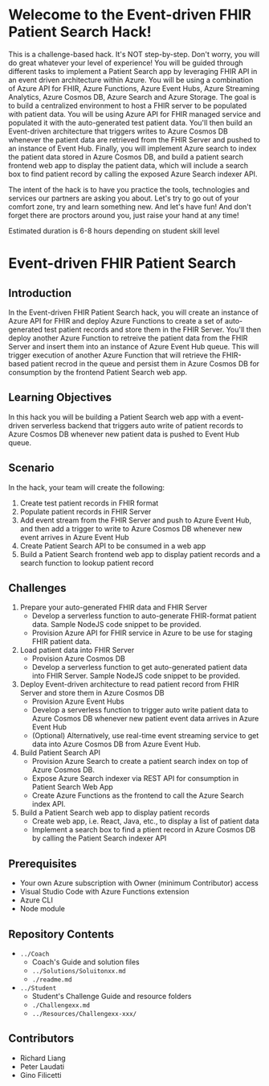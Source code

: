 # Welecome to the Event-driven FHIR Patient Search Hack!

This is a challenge-based hack. It's NOT step-by-step. Don't worry, you will do great whatever your level of experience! You will be guided through different tasks to implement a Patient Search app by leveraging FHIR API in an event driven architecture within Azure.  You will be using a combination of Azure API for FHIR, Azure Functions, Azure Event Hubs, Azure Streaming Analytics, Azure Cosmos DB, Azure Search and Azure Storage. The goal is to build a centralized environment to host a FHIR server to be populated with patient data.  You will be using Azure API for FHIR managed service and populated it with the auto-generated test patient data. You'll then build an Event-driven architecture that triggers writes to Azure Cosmos DB whenever the patient data are retrieved from the FHIR Server and pushed to an instance of Event Hub.  Finally, you will implement Azure search to index the patient data stored in Azure Cosmos DB, and build a patient search frontend web app to display the patient data, which will include a search box to find patient record by calling the exposed Azure Search indexer API. 

The intent of the hack is to have you practice the tools, technologies and services our partners are asking you about.  Let's try to go out of your comfort zone, try and learn something new.  And let's have fun!  And don't forget there are proctors around you, just raise your hand at any time!

Estimated duration is 6-8 hours depending on student skill level

# Event-driven FHIR Patient Search
## Introduction
In the Event-driven FHIR Patient Search hack, you will create an instance of Azure API for FHIR and deploy Azure Functions to create a set of auto-generated test patient records and store them in the FHIR Server.  You'll then deploy another Azure Function to retreive the patient data from the FHIR Server and insert them into an instance of Azure Event Hub queue.  This will trigger execution of another Azure Function that will retrieve the FHIR-based patient recrod in the queue and persist them in Azure Cosmos DB for consumption by the frontend Patient Search web app.

## Learning Objectives
In this hack you will be building a Patient Search web app with a event-driven serverless backend that triggers auto write of patient records to Azure Cosmos DB whenever new patient data is pushed to Event Hub queue.

## Scenario
In the hack, your team will create the following:
1. Create test patient records in FHIR format
2. Populate patient records in FHIR Server
3. Add event stream from the FHIR Server and push to Azure Event Hub, and then add a trigger to write to Azure Cosmos DB whenever new event arrives in Azure Event Hub
4. Create Patient Search API to be consumed in a web app
5. Build a Patient Search frontend web app to display patient records and a search function to lookup patient record

## Challenges
1. Prepare your auto-generated FHIR data and FHIR Server
   - Develop a serverless function to auto-generate FHIR-format patient data. Sample NodeJS code snippet to be provided.
   - Provision Azure API for FHIR service in Azure to be use for staging FHIR patient data.
2. Load patient data into FHIR Server
   - Provision Azure Cosmos DB
   - Develop a serverless function to get auto-generated patient data into FHIR Server.  Sample NodeJS code snippet to be provided.
3. Deploy Event-driven architecture to read patient record from FHIR Server and store them in Azure Cosmos DB
   - Provision Azure Event Hubs
   - Develop a serverless function to trigger auto write patient data to Azure Cosmos DB whenever new patient event data arrives in Azure Event Hub
   - (Optional) Alternatively, use real-time event streaming service to get data into Azure Cosmos DB from Azure Event Hub.
4. Build Patient Search API
   - Provision Azure Search to create a patient search index on top of Azure Cosmos DB.
   - Expose Azure Search indexer via REST API for consumption in Patient Search Web App
   - Create Azure Functions as the frontend to call the Azure Search index API.
5. Build a Patient Search web app to display patient records
   - Create web app, i.e. React, Java, etc., to display a list of patient data
   - Implement a search box to find a ptient record in Azure Cosmos DB by calling the Patient Search indexer API

## Prerequisites
- Your own Azure subscription with Owner (minimum Contributor) access 
- Visual Studio Code with Azure Functions extension
- Azure CLI
- Node module

## Repository Contents
- `../Coach`
  - Coach's Guide and solution files
   - `../Solutions/Soluitonxx.md`
  - `./readme.md`
- `../Student`
  - Student's Challenge Guide and resource folders
  - `./Challengexx.md`
  - `../Resources/Challengexx-xxx/`

## Contributors
- Richard Liang
- Peter Laudati
- Gino Filicetti


